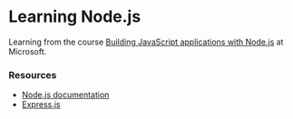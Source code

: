 # Learning Node.js

Learning from the course [Building JavaScript applications with Node.js](https://learn.microsoft.com/es-es/training/paths/build-javascript-applications-nodejs/) at Microsoft.

### Resources

- [Node.js documentation](https://nodejs.org/es)
- [Express.js](https://expressjs.com/)
